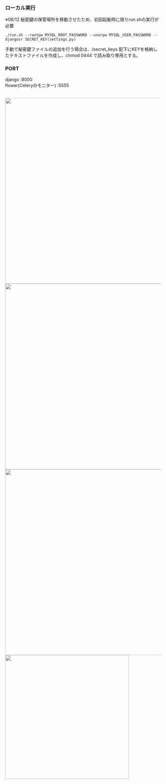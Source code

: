 ### ローカル実行
※06/12 秘密鍵の保管場所を移動させたため、初回起動時に限りrun.shの実行が必要
```
./run.sh --rootpw MYSQL_ROOT_PASSWORD --userpw MYSQL_USER_PASSWORD --djangosr SECRET_KEY(settings.py)
```
手動で秘密鍵ファイルの追加を行う場合は、/secret_keys 配下にKEYを格納したテキストファイルを作成し、chmod 0444 で読み取り専用とする。


### PORT  
django :8000  
flower(Celeryのモニター) :5555  
<br>

<img src="https://github.com/Aburaya5123/QrChat/assets/166899082/5a98f5f2-d5f6-4b7f-8465-dfedc96a933e" width=600>  
<br>
<img src="https://github.com/Aburaya5123/QrChat/assets/166899082/bc1a14b0-b23d-43d6-a2c3-dbb9f8362d64" width=600>  
<br>
<img src="https://github.com/Aburaya5123/QrChat/assets/166899082/17dacacc-5e15-4a36-a29f-af984de89b96" width=600>  
<br>
<img src="https://github.com/Aburaya5123/QrChat/assets/166899082/4bb6417e-d881-4a83-8f5c-479eb79fdaca" height=400>  
